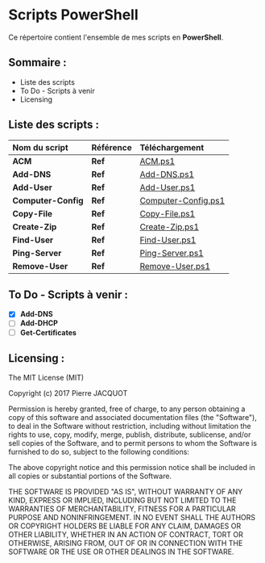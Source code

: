 # Scripts PowerShell
Ce répertoire contient l'ensemble de mes scripts en **PowerShell**.

## Sommaire :
- Liste des scripts
- To Do - Scripts à venir
- Licensing

## Liste des scripts :
| Nom du script | Référence | Téléchargement |
|:---|:---|:---|
| **ACM** | **Ref** | [ACM.ps1](ACM/ACM.ps1) |
| **Add-DNS** | **Ref** | [Add-DNS.ps1](Add-DNS/Add-DNS.ps1) |
| **Add-User** | **Ref** | [Add-User.ps1](Add-User/Add-User.ps1) |
| **Computer-Config** | **Ref** | [Computer-Config.ps1](Computer-Config/Computer-Config.ps1) |
| **Copy-File** | **Ref** | [Copy-File.ps1](Copy-File/Copy-File.ps1) |
| **Create-Zip** | **Ref** | [Create-Zip.ps1](Create-Zip/Create-Zip.ps1) |
| **Find-User** | **Ref** | [Find-User.ps1](Find-User/Find-User.ps1) |
| **Ping-Server** | **Ref** | [Ping-Server.ps1](Ping-Server/Ping-Server.ps1) |
| **Remove-User** | **Ref** | [Remove-User.ps1](Remove-User/Remove-User.ps1) |

## To Do - Scripts à venir :
- [x] **Add-DNS**
- [ ] **Add-DHCP**
- [ ] **Get-Certificates**

## Licensing :
The MIT License (MIT)

Copyright (c) 2017 Pierre JACQUOT

Permission is hereby granted, free of charge, to any person obtaining a copy
of this software and associated documentation files (the "Software"), to deal
in the Software without restriction, including without limitation the rights
to use, copy, modify, merge, publish, distribute, sublicense, and/or sell
copies of the Software, and to permit persons to whom the Software is
furnished to do so, subject to the following conditions:

The above copyright notice and this permission notice shall be included in all
copies or substantial portions of the Software.

THE SOFTWARE IS PROVIDED "AS IS", WITHOUT WARRANTY OF ANY KIND, EXPRESS OR
IMPLIED, INCLUDING BUT NOT LIMITED TO THE WARRANTIES OF MERCHANTABILITY,
FITNESS FOR A PARTICULAR PURPOSE AND NONINFRINGEMENT. IN NO EVENT SHALL THE
AUTHORS OR COPYRIGHT HOLDERS BE LIABLE FOR ANY CLAIM, DAMAGES OR OTHER
LIABILITY, WHETHER IN AN ACTION OF CONTRACT, TORT OR OTHERWISE, ARISING FROM,
OUT OF OR IN CONNECTION WITH THE SOFTWARE OR THE USE OR OTHER DEALINGS IN THE
SOFTWARE.
